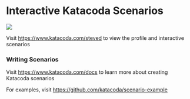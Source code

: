 # Interactive Katacoda Scenarios

[![](http://shields.katacoda.com/katacoda/steved/count.svg)](https://www.katacoda.com/steved "Get your profile on Katacoda.com")

Visit https://www.katacoda.com/steved to view the profile and interactive scenarios

### Writing Scenarios
Visit https://www.katacoda.com/docs to learn more about creating Katacoda scenarios

For examples, visit https://github.com/katacoda/scenario-example
